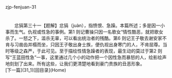  <meta HTTP-EQUIV="Content-Type" CONTENT="text/html; charset=utf-8">
zjp-fenjuan-31
<h1 class="break"></h1>
　　忿狷第三十一【题解】忿狷（juàn），指愤恨、急躁。本篇所述；多是因一小事而生气。仇视或性急的事例。第1 则记曹操只因一名歌女“情性酷恶，就把歌女杀了。一怒之下，滥杀无辜，可以看出统治者的残酷。第6 则记王子敬去谢安家不肯与习凿齿并榻而坐，只因王子敬出身士族，便仇视出身寒门的人，不肯屈尊。当时等级之森严，于此可见。至于描绘性情急躁者的表现，最生动的莫过于第2 则写“王蓝田性急”一事，这里通过几个小的动作把一个因性急而暴怒的人，绘影绘声地刻划了出来。所有这些，让我们更清楚地看到豪门贵族的丑恶形象。
<br>[下一篇](31_1)[回目录](Home)
